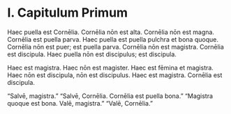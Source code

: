 # I. Capitulum Primum

Haec puella est Cornēlia. Cornēlia nōn est alta. Cornēlia nōn est magna. Cornēlia est puella parva. Haec puella est puella pulchra et bona quoque. Cornēlia nōn est puer; est puella parva. Cornēlia nōn est magistra. Cornēlia est discipula. Haec puella nōn est discipulus; est discipula.

Haec est magistra. Haec nōn est magister. Haec est fēmina et magistra. Haec nōn est discipula, nōn est discipulus. Haec est magistra. Cornēlia est discipula.

“Salvē, magistra.” “Salvē, Cornēlia. Cornēlia est puella bona.” “Magistra quoque est bona. Valē, magistra.” “Valē, Cornēlia.”
